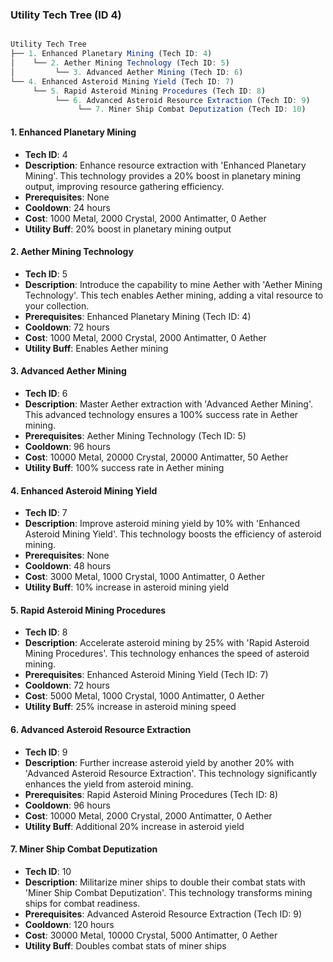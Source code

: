 ### Utility Tech Tree (ID 4)

```typescript

Utility Tech Tree
├── 1. Enhanced Planetary Mining (Tech ID: 4)
│    └── 2. Aether Mining Technology (Tech ID: 5)
│         └── 3. Advanced Aether Mining (Tech ID: 6)
└── 4. Enhanced Asteroid Mining Yield (Tech ID: 7)
     └── 5. Rapid Asteroid Mining Procedures (Tech ID: 8)
          └── 6. Advanced Asteroid Resource Extraction (Tech ID: 9)
               └── 7. Miner Ship Combat Deputization (Tech ID: 10)
```

#### 1. Enhanced Planetary Mining

- **Tech ID**: 4
- **Description**: Enhance resource extraction with 'Enhanced Planetary Mining'. This technology provides a 20% boost in planetary mining output, improving resource gathering efficiency.
- **Prerequisites**: None
- **Cooldown**: 24 hours
- **Cost**: 1000 Metal, 2000 Crystal, 2000 Antimatter, 0 Aether
- **Utility Buff**: 20% boost in planetary mining output

#### 2. Aether Mining Technology

- **Tech ID**: 5
- **Description**: Introduce the capability to mine Aether with 'Aether Mining Technology'. This tech enables Aether mining, adding a vital resource to your collection.
- **Prerequisites**: Enhanced Planetary Mining (Tech ID: 4)
- **Cooldown**: 72 hours
- **Cost**: 1000 Metal, 2000 Crystal, 2000 Antimatter, 0 Aether
- **Utility Buff**: Enables Aether mining

#### 3. Advanced Aether Mining

- **Tech ID**: 6
- **Description**: Master Aether extraction with 'Advanced Aether Mining'. This advanced technology ensures a 100% success rate in Aether mining.
- **Prerequisites**: Aether Mining Technology (Tech ID: 5)
- **Cooldown**: 96 hours
- **Cost**: 10000 Metal, 20000 Crystal, 20000 Antimatter, 50 Aether
- **Utility Buff**: 100% success rate in Aether mining

#### 4. Enhanced Asteroid Mining Yield

- **Tech ID**: 7
- **Description**: Improve asteroid mining yield by 10% with 'Enhanced Asteroid Mining Yield'. This technology boosts the efficiency of asteroid mining.
- **Prerequisites**: None
- **Cooldown**: 48 hours
- **Cost**: 3000 Metal, 1000 Crystal, 1000 Antimatter, 0 Aether
- **Utility Buff**: 10% increase in asteroid mining yield

#### 5. Rapid Asteroid Mining Procedures

- **Tech ID**: 8
- **Description**: Accelerate asteroid mining by 25% with 'Rapid Asteroid Mining Procedures'. This technology enhances the speed of asteroid mining.
- **Prerequisites**: Enhanced Asteroid Mining Yield (Tech ID: 7)
- **Cooldown**: 72 hours
- **Cost**: 5000 Metal, 1000 Crystal, 1000 Antimatter, 0 Aether
- **Utility Buff**: 25% increase in asteroid mining speed

#### 6. Advanced Asteroid Resource Extraction

- **Tech ID**: 9
- **Description**: Further increase asteroid yield by another 20% with 'Advanced Asteroid Resource Extraction'. This technology significantly enhances the yield from asteroid mining.
- **Prerequisites**: Rapid Asteroid Mining Procedures (Tech ID: 8)
- **Cooldown**: 96 hours
- **Cost**: 10000 Metal, 2000 Crystal, 2000 Antimatter, 0 Aether
- **Utility Buff**: Additional 20% increase in asteroid yield

#### 7. Miner Ship Combat Deputization

- **Tech ID**: 10
- **Description**: Militarize miner ships to double their combat stats with 'Miner Ship Combat Deputization'. This technology transforms mining ships for combat readiness.
- **Prerequisites**: Advanced Asteroid Resource Extraction (Tech ID: 9)
- **Cooldown**: 120 hours
- **Cost**: 30000 Metal, 10000 Crystal, 5000 Antimatter, 0 Aether
- **Utility Buff**: Doubles combat stats of miner ships
